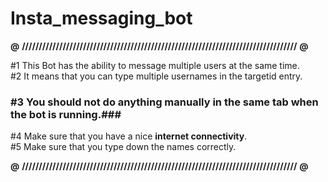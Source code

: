 # Insta_messaging_bot

**@** **/////////////////////////////////////////////////////////////////////////////////** **@**

#1 This Bot has the ability to message multiple users at the same time.            
#2 It means that you can type multiple usernames in the targetid entry.
### #3 You should not do anything manually in the same tab when the bot is running.###
#4 Make sure that you have a nice **internet connectivity**.     
#5 Make sure that you type down the names correctly.

**@**  **/////////////////////////////////////////////////////////////////////////////////** **@**

